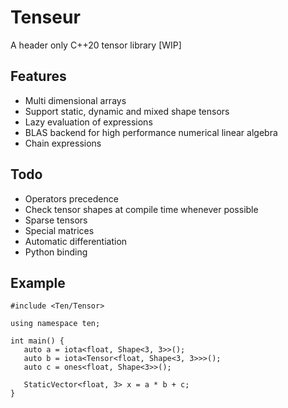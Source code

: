# Tenseur
A header only C++20 tensor library [WIP]

## Features
- Multi dimensional arrays
- Support static, dynamic and mixed shape tensors
- Lazy evaluation of expressions
- BLAS backend for high performance numerical linear algebra
- Chain expressions

## Todo
- Operators precedence
- Check tensor shapes at compile time whenever possible
- Sparse tensors
- Special matrices
- Automatic differentiation
- Python binding

## Example
```
#include <Ten/Tensor>

using namespace ten;

int main() {
   auto a = iota<float, Shape<3, 3>>();
   auto b = iota<Tensor<float, Shape<3, 3>>>();
   auto c = ones<float, Shape<3>>();

   StaticVector<float, 3> x = a * b + c;
}
```
